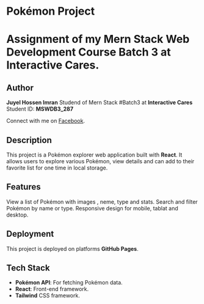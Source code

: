 
# Pokémon Project
# Assignment of my Mern Stack Web Development Course Batch 3 at Interactive Cares.

## Author
**Juyel Hossen Imran**
Studend of Mern Stack #Batch3 at **Interactive Cares**
Student ID: **MSWDB3_287**

   Connect with me on [Facebook](https://www.facebook.com/j.h.imran1).

## Description
This project is a Pokémon explorer web application built with **React**. It allows users to explore various Pokémon, view details and can add to their favorite list for one time in local storage.

## Features
  View a list of Pokémon with images , neme, type and stats.
  Search and filter Pokémon by name or type.
  Responsive design for mobile, tablat and desktop.


## Deployment
This project is deployed on platforms **GitHub Pages**.

## Tech Stack
- **Pokémon API**: For fetching Pokémon data.
- **React**: Front-end framework.
- **Tailwind** CSS framework.



